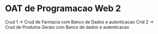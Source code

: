 # OAT de Programacao Web 2
Crud 1 -> Crud de Farmacia com Banco de Dados e autenticacao
Crid 2 -> Crud de Produtos Gerais com Banco de dados e autenticacao
